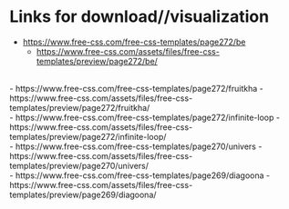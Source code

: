 # Links for  download//visualization
- https://www.free-css.com/free-css-templates/page272/be
    - https://www.free-css.com/assets/files/free-css-templates/preview/page272/be/  
<br>
- https://www.free-css.com/free-css-templates/page272/fruitkha
    - https://www.free-css.com/assets/files/free-css-templates/preview/page272/fruitkha/  
<br>
- https://www.free-css.com/free-css-templates/page272/infinite-loop
    - https://www.free-css.com/assets/files/free-css-templates/preview/page272/infinite-loop/  
<br>
- https://www.free-css.com/free-css-templates/page270/univers
    - https://www.free-css.com/assets/files/free-css-templates/preview/page270/univers/  
<br>
- https://www.free-css.com/free-css-templates/page269/diagoona
    - https://www.free-css.com/assets/files/free-css-templates/preview/page269/diagoona/  
<br>